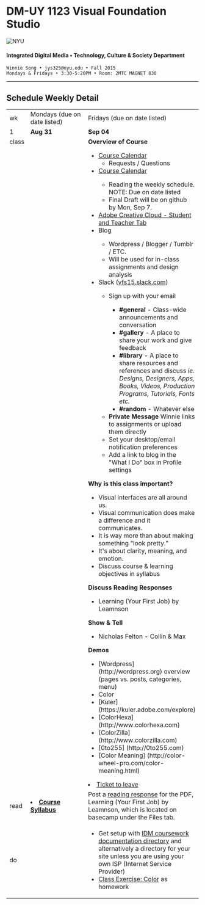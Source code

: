 # DM-UY 1123 Visual Foundation Studio

![NYU](http://ws2.polishedsolid.com/de/nyu_soe_logo.png)
#### Integrated Digital Media • Technology, Culture &amp; Society Department

    Winnie Song • jys325@nyu.edu • Fall 2015 
    Mondays & Fridays • 3:30-5:20PM • Room: 2MTC MAGNET 830

---

## Schedule Weekly Detail

<table>
<tr>
<td>wk</td>
<td>Mondays (due on date listed)</td>
<td>Fridays (due on date listed)</td>
</tr>
<tr>
  <td valign="top">1</td>
  <td valign="top" width="48%"><strong>Aug 31</strong></td>
  <td valign="top" width="48%"><strong>Sep 04</strong></td>
</tr>
<tr>
<td valign="top">class</td>
<td valign="top">
<ul>
</ul></td>
<td valign="top"><strong>Overview of Course</strong>
<ul>
<li><a href=../dm1123_vfs_syllabus.md>Course Calendar</a>
<ul>
 <li>Requests / Questions</li>
</ul>
<li><a href=../dm1123_schedule_overview.md>Course Calendar</a></li>
<ul>
 <li>Reading the weekly schedule. NOTE: Due on date listed</li>
 <li>Final Draft will be on github by Mon, Sep 7.</li>
</ul>
<li><a href="https://creative.adobe.com/plans" target="_blank">Adobe Creative Cloud - Student and Teacher Tab</a></li>
<li>Blog</li>
<uL><li>Wordpress / Blogger / Tumblr / ETC. </li>
<li>Will be used for in-class assignments and design analysis
</uL>
<li> Slack (<a href="vfs15.slack.com">vfs15.slack.com</a>)</li>
     <uL>
     <li>Sign up with your email</li>
     <uL><li><strong>#general</strong> - Class-wide announcements and conversation</li>
     <li><strong>#gallery</strong> - A place to share your work and give feedback</li>
     <li><strong>#library</strong> - A place to share resources and references and discuss <i>ie. Designs, Designers, Apps, Books, Videos, Production Programs, Tutorials, Fonts etc.</i></li>
     <li><strong>#random</strong> - Whatever else</li>
     </uL>
     <li><strong>Private Message</strong> Winnie links to assignments or upload them directly</li>
     <li>Set your desktop/email notification preferences
     <li>Add a link to blog in the "What I Do" box in Profile settings
     </uL>
</ul>

<strong>Why is this class important?</strong>
<ul>
<li>Visual interfaces are all around us. </li>
<li>Visual communication does make a difference and it communicates.</li>
<li>It is way more than about making something "look pretty."</li>
<li>It's about clarity, meaning, and emotion.</li>
<li>Discuss course &amp; learning objectives in syllabus</li>
</ul>

<strong>Discuss Reading Responses</strong>
<ul>
<li>Learning (Your First Job) by Leamnson</li>
</ul>

<strong>Show &amp; Tell</strong>
<ul>
<li>Nicholas Felton - Collin &amp; Max</li>
</ul>

<strong>Demos</strong>
<ul>
<li>[Wordpress] (http://wordpress.org) overview (pages vs. posts, categories, menu)</li>
<li>Color</li>
  <li>[Kuler] (https://kuler.adobe.com/explore)</li>
  <li>[ColorHexa] (http://www.colorhexa.com)</li>
  <li>[ColorZilla] (http://www.colorzilla.com)</li>
  <li>[0to255] (http://0to255.com)</li>
  <li>[Color Meaning] (http://color-wheel-pro.com/color-meaning.html)</li>
 </ul>

<li><a href="../projects/dm1123_vfs_tickets_to_leave.md">Ticket to leave</a></li>
</ul></td>
</tr>
<tr>
  <td>read</td>
  <td><li><a href="../dm1123_vfs_syllabus.md"><strong>Course Syllabus</strong></a></li></td>
  <td>Post a <a href="../projects/dm1123_vfs_reading_responses" target="_blank">reading response</a> for the PDF, Learning (Your First Job) by Leamnson, which is located on basecamp under the Files tab.</td> 
</tr>
<tr>
  <td>do</td>
  <td></td> 
  <td>
  <ul>
   <li>Get setup with <a href="../projects/dm1123_idm_coursework_documentation.md">IDM coursework documentation directory</a> and alternatively a directory for your site unless you are using your own ISP (Internet Service Provider)</li>
  <li><a href="../class_exercises/dm1123_class_exercise_color.md">Class Exercise: Color</a> as homework</li>
  </ul></td>
</tr>
</table>









